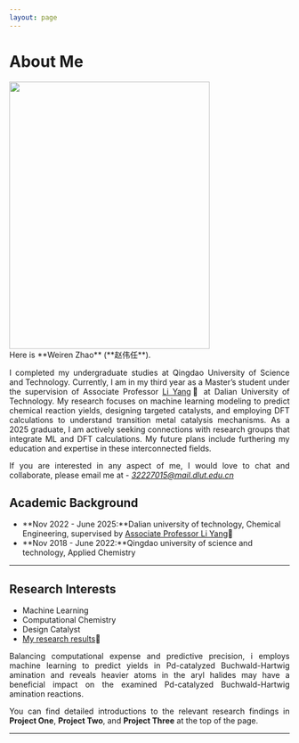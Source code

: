```yaml
---
layout: page
---
```


# About Me

<img src="https://zwr0.github.io/picture1.jpg" class="floatpic" width="360" height="480">

<div style="text-align: justify;">
Here is **Weiren Zhao** (**赵伟任**).

I completed my undergraduate studies at Qingdao University of Science and Technology. Currently, I am in my third year as a Master’s student under the supervision of Associate Professor [Li Yang](http://faculty.dlut.edu.cn/yangli/zh_CN/index.htm)🔗 at Dalian University of Technology. My research focuses on machine learning modeling to predict chemical reaction yields, designing targeted catalysts, and employing DFT calculations to understand transition metal catalysis mechanisms. As a 2025 graduate, I am actively seeking connections with research groups that integrate ML and DFT calculations. My future plans include furthering my education and expertise in these interconnected fields.

If you are interested in any aspect of me, I would love to chat and collaborate, please email me at - *32227015@mail.dlut.edu.cn*
</div>

## Academic Background

- **Nov 2022 - June 2025:**Dalian university of technology, Chemical Engineering, supervised by [Associate Professor Li Yang](http://faculty.dlut.edu.cn/yangli/zh_CN/index.htm)🔗
- **Nov 2018 - June 2022:**Qingdao university of science and technology, Applied Chemistry

---

## Research Interests

- Machine Learning
- Computational Chemistry
- Design Catalyst
- [My research results](https://zwr0.github.io/file/SPP_and_PEMF.pdf)🔗

<div style="text-align: justify;">
Balancing computational expense and predictive precision, i employs machine learning to predict yields in Pd-catalyzed Buchwald-Hartwig amination and reveals heavier atoms in the aryl halides may have a beneficial impact on the examined Pd-catalyzed Buchwald-Hartwig amination reactions.

You can find detailed introductions to the relevant research findings in **Project One**, **Project Two**, and **Project Three** at the top of the page.
</div>

---


